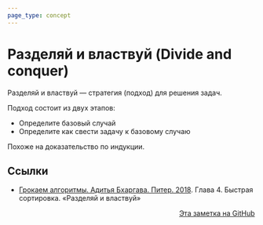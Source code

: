 ```yaml
---
page_type: concept
---
```


# Разделяй и властвуй (Divide and conquer)

Разделяй и властвуй — стратегия (подход) для решения задач.

Подход состоит из двух этапов:

- Определите базовый случай
- Определите как свести задачу к базовому случаю

Похоже на доказательство по индукции.


## Ссылки

- [Грокаем алгоритмы. Адитья Бхаргава. Питер. 2018](BhargavaGrokaemAlgoritmy2018.md). Глава 4. Быстрая сортировка. «Разделяй и властвуй»



<p v-pre style="text-align: right">
  <a href="https://github.com/Kverde/algorithms/blob/main/source/20221027001332.md">
  Эта заметка на GitHub
  </a>
</p>
